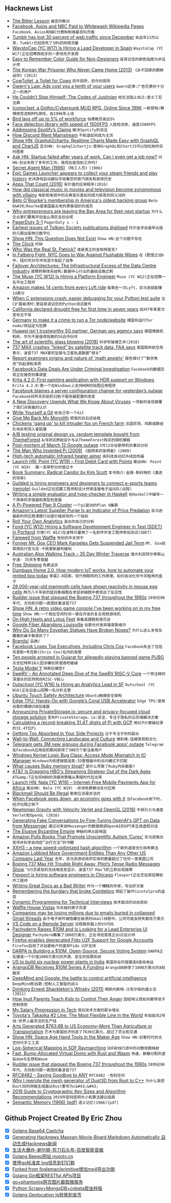 ## Hacknews List


- [The Bitter Lesson](http://www.incompleteideas.net/IncIdeas/BitterLesson.html)  `痛苦的教训`
- [Facebook, Axios and NBC Paid to Whitewash Wikipedia Pages](https://www.huffpost.com/entry/wikipedia-paid-editing-pr-facebook-nbc-axios_n_5c63321be4b03de942967225)  `Facebook、Axios和NBC付费粉刷维基百科页面`
- [Tumblr has lost 30 percent of web traffic since December](https://www.theverge.com/2019/3/14/18266013/tumblr-porn-ban-lost-users-down-traffic)  `自去年12月以来，Tumblr已经损失了30%的网络流量`
- [WaystoCap (YC W17) Is Hiring a Lead Developer in Spain](https://careers.waystocap.com/p/4a0e303397bd-lead-software-engineer)  `WaystoCap (YC W17)正在招聘西班牙的一家领先开发商`
- [Easy to Remember Color Guide for Non-Designers](https://sendwithses.gitbook.io/helpdocs/random-stuff/easy-to-remember-color-guide-for-non-designers)  `容易记住的颜色指南为非设计师`
- [The Korean War Prisoner Who Never Came Home (2013)](https://www.newyorker.com/news/news-desk/the-korean-war-prisoner-who-never-came-home)  `《永不回家的朝鲜战俘》(2013)`
- [CowToilet, a Toilet for Cows](https://www.hanskamp.nl/en/cowtoilet)  `奶牛厕所，奶牛的厕所`
- [Gwern&#39;s Law: Ads cost you a tenth of your users](https://twitter.com/gwern/status/1103855323100708866)  `Gwern定律:广告花费你十分之一的用户`
- [He Couldn’t Stop Himself: The Codex of Justinian](https://www.lrb.co.uk/v41/n06/michael-kulikowski/he-couldnt-stop-himself)  `他无法阻止自己:查士丁尼法典`
- [Iconoclast: a Gothic/Cyberpunk MUD RPG, Online Since 1996](http://iconoclast.org/index.shtml)  `一款哥特/赛博朋克泥制RPG游戏，自1996年上线`
- [Bird lays off up to 5% of workforce](https://techcrunch.com/2019/03/14/bird-lays-off-up-to-5-of-workforce/)  `伯德裁员高达5%`
- [Face detection library with speed of 1500FPS](https://github.com/ShiqiYu/libfacedetection)  `人脸检测库，速度1500FPS`
- [Addressing Spotify’s Claims](https://www.apple.com/newsroom/2019/03/addressing-spotifys-claims/)  `解决Spotify的说法`
- [How Discord Went Mainstream](https://www.theatlantic.com/technology/archive/2019/03/how-discord-went-mainstream-influencers/584671/)  `不和谐如何成为主流`
- [Show HN: Graphql2chartjs: Realtime Charts Made Easy with GraphQL and ChartJS](https://github.com/hasura/graphql-engine/tree/master/community/tools/graphql2chartjs)  `显示HN: Graphql2chartjs:使用GraphQL和ChartJS可以轻松制作实时图表`
- [Ask HN: Startup failed after years of work. Can I even get a job now?](item?id=19386758)  `问HN:创业失败了多年的工作。我现在能找到工作吗?`
- [Secret Agent Man (1986)](https://www.rollingstone.com/culture/culture-features/secret-agent-man-52557/)  `《特工人员》(1986)`
- [Epic Games Launcher appears to collect your steam friends and play history](https://www.resetera.com/threads/developing-epic-games-launcher-appears-to-collect-your-steam-friends-play-history-epic-responds-see-op.105385/)  `史诗游戏启动器似乎收集您的蒸汽朋友和发挥历史`
- [Apps That Count (2016)](http://style.org/count/)  `有价值的应用程序(2016)`
- [How did classical music in movies and television become synonymous with villainy](https://theamericanscholar.org/the-sound-of-evil/#.XIuVuRNKjOS)  `电影和电视中的古典音乐是如何成为邪恶的同义词的`
- [Beto O&#39;Rourke&#39;s membership in America&#39;s oldest hacking group](https://www.reuters.com/investigates/special-report/usa-politics-beto-orourke/)  `Beto O&#39;Rourke是美国最古老的黑客组织的成员`
- [Why entrepreneurs are leaving the Bay Area for their next startup](https://www.axios.com/entrepreneurs-leaving-bay-area-for-next-startup-9206b98e-a583-4fff-ad03-101dba301e09.html)  `为什么企业家们要离开旧金山湾区去创业呢`
- [PagerDuty S-1](https://www.sec.gov/Archives/edgar/data/1568100/000162828019003003/pagerdutys-1.htm)  `PagerDuty s - 1`
- [Earliest issues of Tolkien Society publications digitised](https://www.tolkiensociety.org/2019/03/earliest-issues-of-tolkien-society-publications-digitised/)  `托尔金学会最早出版的几期出版物已数字化`
- [Show HN: This Question Does Not Exist](https://stackroboflow.com)  `Show HN:这个问题不存在`
- [The Clock](http://techno-logic-art.com/clock.htm)  `时钟`
- [Who Was the Real St. Patrick?](https://www.spectator.co.uk/2019/03/who-was-the-real-st-patrick-an-evangelist-or-a-tax-dodger/)  `谁是真正的圣帕特里克?`
- [In Fatberg Fight, NYC Goes to War Against Flushable Wipes](https://www.bloomberg.com/news/features/2019-03-15/what-s-a-fatberg-nyc-goes-to-war-against-flushable-toilet-wipes)  `在《肥堡之战》中，纽约市对可冲洗湿巾发起了战争`
- [Failover Architectures: The Infrastructural Excess of the Data Centre Industry](https://failedarchitecture.com/failover-architectures-the-infrastructural-excess-of-the-data-centre-industry/)  `故障转移体系结构:数据中心行业的基础设施过剩`
- [The Muse (YC W12) Is Hiring a Platform Engineer](https://www.themuse.com/jobs/themuse/platform-engineer)  `Muse (YC W12)正在招聘一名平台工程师`
- [Amazon makes 14 cents from every Lyft ride](https://twitter.com/mohapatrahemant/status/1102401615263223809)  `每乘坐一次Lyft，亚马逊就能赚14美分`
- [When C extensions crash: easier debugging for your Python test suite](https://pythonspeed.com/articles/python-c-extension-crashes/)  `当C扩展崩溃时:更容易调试您的Python测试套件`
- [California declared drought free for first time in seven years](https://www.reuters.com/article/us-california-drought-idUSKCN1QW09A)  `加州7年来首次宣布无干旱`
- [Germany to make it a crime to run a Tor node/website](https://translate.google.com/translate?hl=&amp;sl=ko&amp;tl=en&amp;u=https%3A%2F%2Fwww.zeit.de%2Fdigital%2Fdatenschutz%2F2019-03%2Ftor-netzwerk-darknet-gesetzentwurf-strafverfolgung-internet-kriminalitaet-anonymitaet%2Fkomplettansicht&amp;sandbox=1)  `德国将运行Tor node/网站定为犯罪`
- [Huawei isn&#39;t trustworthy 5G partner, German spy agency says](https://www.bloomberg.com/news/articles/2019-03-13/huawei-isn-t-a-trustworthy-5g-partner-german-intelligence-says)  `德国情报机构称，华为不是值得信赖的5G合作伙伴`
- [The art of scientific glass blowing (2018)](https://wellcomecollection.org/articles/WvQF4SIAAFNX_7Uf)  `科学吹玻璃艺术(2018)`
- [737 MAX crashes “linked” by satellite track data, FAA says](https://arstechnica.com/information-technology/2019/03/faa-acting-chief-says-satellite-data-provided-link-between-boeing-crashes/)  `美国联邦航空局表示，波音737 MAX客机坠毁与卫星轨道数据“相关”`
- [Report examines origins and nature of &#39;math anxiety&#39;](https://medicalxpress.com/news/2019-03-nature-math-anxiety.html)  `报告探讨了“数学焦虑”的起源和本质`
- [Facebook’s Data Deals Are Under Criminal Investigation](https://www.nytimes.com/2019/03/13/technology/facebook-data-subpoenas.html)  `Facebook的数据交易正在接受刑事调查`
- [Krita 4.2.0: First painting application with HDR support on Windows](https://krita.org/en/item/krita-4-2-0-the-first-painting-application-to-bring-hdr-support-to-windows)  `Krita 4.2.0:第一个在Windows上支持HDR的绘图应用程序`
- [Facebook blames a server configuration change for yesterday’s outage](https://techcrunch.com/2019/03/14/facebook-blames-a-misconfigured-server-for-yesterdays-outage/)  `Facebook将昨天的宕机归咎于服务器配置的改变`
- [A New Discovery Upends What We Know About Viruses](https://www.theatlantic.com/science/archive/2019/03/the-revolutionary-discovery-of-a-distributed-virus/584884/)  `一项新的发现颠覆了我们对病毒的认识`
- [Write Yourself a Git](https://wyag.thb.lt/)  `给自己写一个Git`
- [Give Me Back My Monolith](http://www.craigkerstiens.com/2019/03/13/give-me-back-my-monolith/)  `把我的巨石还给我`
- [Chickens &#39;gang up&#39; to kill intruder fox on French farm](https://www.bbc.com/news/world-europe-47551786)  `法国农场，鸡群成群结队地杀死闯入者狐狸`
- [A/B testing original design vs. random template bought from ThemeForest](https://www.candyjapan.com/behind-the-scenes/ab-testing-landing-page-template)  `A/B测试原始设计与从ThemeForest购买的随机模板`
- [Post-mortem of March 12 Google outage](https://status.cloud.google.com/incident/storage/19002)  `3月12日谷歌停机的事后分析`
- [The Man Who Invented Pi (2009)](https://www.historytoday.com/archive/feature/man-who-invented-pi)  `《圆周率的发明者》(2009)`
- [High-tech automatic Infrared heater aimer](http://woodgears.ca/tech/heater_aimer.html)  `高科技自动红外线加热器`
- [Launch HN: Point (YC W19) – First Debit Card with Points](item?id=19401933)  `推出HN: Point (YC W19) -第一张带积分的借记卡`
- [Book Summary: Radical Candor by Kim Scott](https://docs.google.com/document/d/1EdWgZ-p6Gyi0_el7Hh96bogakvumly7b3T2JSk4Xu1M/edit?usp=sharing)  `本书简介:金姆·斯科特的《激进的坦率》`
- [Guilded is hiring engineers and designers to connect e-sports teams (remote)](https://www.guilded.gg/jobs)  `Guilded正在招募工程师和设计师来连接电子运动队(远程)`
- [Writing a simple evaluator and type-checker in Haskell](https://bor0.wordpress.com/2019/03/15/writing-a-simple-evaluator-and-type-checker-in-haskell/)  `在Haskell中编写一个简单的求值器和类型检查器`
- [A Pi-Powered Plan 9 Cluster](https://www.rs-online.com/designspark/a-pi-powered-plan-9-cluster)  `一个pi驱动的Plan 9集群`
- [Amazon&#39;s Latest Supplier Purge Is an Indicator of Price Predation](https://promarket.org/amazons-latest-supplier-purge-is-a-classic-indicator-of-price-predation/)  `亚马逊最新的供应商清理行动是价格掠夺的一个指标`
- [Roll Your Own Analytics](https://www.pcmaffey.com/roll-your-own-analytics/)  `滚出你自己的分析`
- [Fond (YC W12) Hiring a Software Development Engineer in Test (SDET) in Portland](https://jobs.lever.co/fond/0b674725-2493-4d42-90b1-10d631c94d98)  `方德(YC W12)在波特兰雇佣了一名软件开发工程师参加测试(SDET)`
- [Farewell from Waffle](https://blog.waffle.io/farewell-from-waffle-%EF%B8%8F-794da4a72851)  `告别的华夫饼干`
- [Former Mt. Gox CEO Mark Karpeles Gets Suspended Jail Term](https://www.bloomberg.com/news/articles/2019-03-15/former-bitcoin-baron-mark-karpeles-gets-suspended-jail-term)  `Mt. Gox前首席执行官马克·卡佩莱斯被判缓刑`
- [Australian Alps Walking Track – 35 Day Winter Traverse](https://markoates.exposure.co/australian-alps-walking-track)  `澳大利亚阿尔卑斯山步道- 35天冬季穿越`
- [Free Shipping](https://reallifemag.com/free-shipping/)  `免费送货`
- [Dumbass Home 2.0. How modern IoT works, how to automate your rented box today](https://vas3k.com/blog/dumbass_home/?ref=sn)  `笨蛋2.0回家。现代物联网的工作原理，如何自动化你今天租用的盒子`
- [28,000-year-old mammoth cells have shown reactivity in mouse egg cells](https://www.nature.com/articles/s41598-019-40546-1)  `两万八千年前的猛犸象细胞在老鼠卵细胞中表现出了反应性`
- [Rudder issue that plagued the Boeing 737 throughout the 1990s](https://imgur.com/a/5wcFx8M)  `20世纪90年代，方向舵问题一直困扰着波音737`
- [Show HN: A retro video game console I&#39;ve been working on in my free time](https://internalregister.github.io/2019/03/14/Homebrew-Console.html)  `Show HN:一个我在空闲时间一直在开发的复古视频游戏机`
- [On High Heels and Lotus Feet](https://granta.com/on-high-heels-and-lotus-feet/)  `穿着高跟鞋和莲花足`
- [Google Fiber Abandons Louisville](https://gizmodo.com/when-google-fiber-abandons-your-city-as-a-failed-experi-1833244198)  `谷歌光纤放弃路易斯维尔`
- [Why Do So Many Egyptian Statues Have Broken Noses?](https://www.artsy.net/article/artsy-editorial-egyptian-statues-broken-noses)  `为什么这么多埃及雕像的鼻子都骨折了?`
- [Brands/](http://osmlab.github.io/name-suggestion-index/brands/index.html)  `品牌/`
- [Facebook Loses Top Executives, Including Chris Cox](https://www.nytimes.com/2019/03/14/technology/facebook-chris-cox.html)  `Facebook失去了包括克里斯•考克斯(Chris Cox)在内的高管`
- [Ten people arrested in Gujarat for allegedly playing banned game PUBG](https://www.news18.com/news/india/10-held-in-gujarat-for-playing-pubg-game-on-mobile-phone-2066777.html)  `古吉拉特邦10人因涉嫌玩禁酒酒吧被捕`
- [Tesla Model Y](https://www.tesla.com/modely)  `特斯拉模型Y`
- [SweRV – An Annotated Deep Dive of the SweRV RISC-V Core](https://tomverbeure.github.io/2019/03/13/SweRV.html)  `一个带注释的深潜水的突然转向RISC-V核心`
- [Outschool (YC W16) Is Hiring an Analytics Lead in SF](https://jobs.lever.co/outschool/ba76ef54-57f8-44f4-b6aa-7c17265b74d2)  `Outschool (YC W16)正在旧金山招聘一名分析主管`
- [Ubuntu Touch Safety Architecture](https://ubports.com/blog/ubports-blog-1/post/ubuntu-touch-safety-architecture-208)  `Ubuntu触摸安全架构`
- [Edge TPU: Hands-On with Google’s Coral USB Accelerator](https://heartbeat.fritz.ai/edge-tpu-google-coral-usb-accelerator-cf0d79c7ec56)  `Edge TPU:使用谷歌的珊瑚USB加速器`
- [Announcing PrivateStorage.io: secure and privacy-focused cloud storage solution](https://leastauthority.com/blog/least-authority-and-private-internet-access-announce-privatestorage-io-a-secure-and-privacy-focused-cloud-storage-solution/)  `宣布PrivateStorage。io:安全、专注于隐私的云存储解决方案`
- [Calculating a record-breaking 31.4T digits of Pi with GCP](https://cloud.google.com/blog/products/compute/calculating-31-4-trillion-digits-of-archimedes-constant-on-google-cloud)  `用GCP计算破纪录的31.4T位Pi`
- [Getting Too Absorbed in Your Side Projects](https://www.bennettnotes.com/post/getting-too-absorbed-into-your-side-projects/)  `过于专注于你的副业`
- [Wall-to-Wall: Connecting Landscape and Culture](https://nhdes.maps.arcgis.com/apps/MapJournal/index.html?appid=8d0b2ac3e3ac40f4b12ab958402d7f36)  `墙到墙:连接景观和文化`
- [Telegram gets 3M new signups during Facebook apps’ outage](https://techcrunch.com/2019/03/14/telegram-gets-3m-new-signups-during-facebook-apps-outage/)  `Telegram在Facebook应用宕机期间获得了300万个新注册用户`
- [Windows Kernel Logic Bug Class: Access Mode Mismatch in IO Manager](https://googleprojectzero.blogspot.com/2019/03/windows-kernel-logic-bug-class-access.html)  `Windows内核逻辑错误类:IO管理器中的访问模式不匹配`
- [What causes Ruby memory bloat?](https://www.joyfulbikeshedding.com/blog/2019-03-14-what-causes-ruby-memory-bloat.html)  `是什么导致了Ruby内存膨胀?`
- [AT&amp;T Is Dragging HBO&#39;s Streaming Strategy Out of the Dark Ages](https://www.bloomberg.com/news/features/2019-03-07/at-t-is-dragging-hbo-s-streaming-strategy-out-of-the-dark-ages)  `AT&amp;T正在将HBO的流媒体策略从黑暗时代拉出来`
- [Launch HN: Nala (YC W19) – Internet-Free Mobile Payments App for Africa](item?id=19393701)  `推出HN: Nala (YC W19) -非洲免费移动支付应用`
- [Blackmail Should Be Illegal](https://thezvi.wordpress.com/2019/02/19/blackmail/)  `勒索应该是非法的`
- [When Facebook goes down, an economy goes with it](https://www.theverge.com/2019/3/14/18265002/facebook-instagram-outage-ad-revenue-lost)  `当Facebook倒下时，经济也随之倒下`
- [Newtonian Gravity with Velocity Verlet and OpenGL (2016)](https://compphys.go.ro/newtonian-gravity/)  `牛顿引力与速度Verlet和OpenGL (2016)`
- [Generating Fake Conversations by Fine-Tuning OpenAI&#39;s GPT on Data from Messenger](http://tenoke.github.io/blog/gpt-finetune)  `通过对来自Messenger的数据微调OpenAI的GPT来生成虚假对话`
- [The Elusive Byzantine Empire](https://www.historytoday.com/miscellanies/elusive-byzantine-empire)  `神秘的拜占庭帝国`
- [Amazon Pulls Books That Promote Unscientific Autism ‘Cures’](https://www.nytimes.com/2019/03/13/technology/amazon-autism-books.html)  `亚马逊推出宣传非科学自闭症“治疗方法”的书籍`
- [XXH3 – a new speed-optimized hash algorithm](https://fastcompression.blogspot.com/2019/03/presenting-xxh3.html)  `一个新的速度优化哈希算法`
- [Amazon Lobbied More Government Entities Than Any Other US Company Last Year](https://www.axios.com/amazon-lobbying-washington-wide-reach-0f7253e4-234e-462a-aca1-ca19705b9c39.html)  `去年，亚马逊游说政府实体的数量超过了任何一家美国公司`
- [Boeing 737 Max Hit Trouble Right Away, Pilot’s Tense Radio Messages Show](https://www.nytimes.com/2019/03/14/world/boeing-737-max-ethiopian-airlines.html)  `飞行员紧张的无线电信息显示，波音737 Max飞机立即出现故障`
- [Flexport is hiring software engineers in Chicago](https://www.flexport.com/careers/department/engineering)  `Flexport正在芝加哥招聘软件工程师`
- [Writing Great Docs as a Bad Writer](https://fritz.netlify.com/slides/great-docs/1)  `作为一个糟糕的作家，写出好文章`
- [Remembering the burglary that broke Cointelpro](https://www.muckrock.com/news/archives/2019/mar/08/fbi-media-anniversary/)  `想起了破坏Cointelpro的盗窃`
- [Dynamic Programming for Technical Interviews](https://blogarithms.github.io/articles/2019-03/cracking-dp-part-one)  `技术面试的动态规划`
- [Waffle House Vistas](https://bittersoutherner.com/waffle-house-vistas)  `华夫格的房子风景`
- [Companies may be losing millions due to emails buried in collapsed Gmail threads](https://thehftguy.com/2019/02/12/the-gmail-bug-thats-been-stealing-187m-a-year-from-expedia/)  `由于电子邮件被隐藏在崩溃的Gmail线程中，公司可能会损失数百万美元`
- [VS Code on a Remote Server](https://github.com/codercom/code-server)  `远程服务器上的VS代码`
- [Pachyderm Raises $10M and Is Looking for a Lead Enterprise UI Designer](https://jobs.lever.co/pachyderm/)  `Pachyderm筹集了1000万美元，正在寻找首席企业UI设计师`
- [Firefox enables deprecated Fido U2F Support for Google Accounts](https://groups.google.com/d/msg/mozilla.dev.platform/q5cj38hGTEA/lC834665BQAJ)  `Firefox启用了对谷歌帐户的废弃Fido U2F支持`
- [DARPA Is Building a $10M, Open-Source, Secure Voting System](https://motherboard.vice.com/en_us/article/yw84q7/darpa-is-building-a-dollar10-million-open-source-secure-voting-system)  `DARPA正在建造一个价值1000万美元的开源、安全的投票系统`
- [US to build six nuclear power plants in India](https://www.aljazeera.com/news/2019/03/build-nuclear-power-plants-india-190314072408714.html)  `美国将在印度建造6座核电站`
- [ArangoDB Receives $10M Series A Funding](https://www.arangodb.com/2019/03/arangodb-receives-series-a-funding-led-by-bow-capital/)  `ArangoDB获得了1000万美元的A轮融资`
- [DeepMind and Google: the battle to control artificial intelligence](https://www.1843magazine.com/features/deepmind-and-google-the-battle-to-control-artificial-intelligence)  `DeepMind和谷歌:控制人工智能的战斗`
- [Drinking Ernest Shackleton&#39;s Whisky (2011)](https://www.nytimes.com/2011/07/24/magazine/drinking-ernest-shackletons-whisky.html)  `喝欧内斯特·沙克尔顿的威士忌(2011)`
- [How Inuit Parents Teach Kids to Control Their Anger](https://www.npr.org/sections/goatsandsoda/2019/03/13/685533353/a-playful-way-to-teach-kids-to-control-their-anger)  `因纽特父母如何教导孩子控制愤怒`
- [My Salary Progression in Tech](https://georgestocker.com/2019/03/14/my-salary-progression-in-tech/)  `我在技术方面的薪水增长`
- [Toyota&#39;s Takaoka #2 Line: The Most Flexible Line in the World](http://www.thedrive.com/tech/26955/inside-toyotas-takaoka-2-line-the-most-flexible-line-in-the-world)  `丰田高冈2号线:世界上最灵活的生产线`
- [Arts Generated $763.6B to US Economy–More Than Agriculture or Transportation](https://www.artsy.net/article/artsy-editorial-arts-sector-contributed-7636-billion-economy-agriculture-transportation)  `艺术为美国经济创造了7636亿美元，超过了农业和交通`
- [Show HN: Space Age Hand Tools in the Maker Age](https://justinmiller.io/posts/2019/03/14/vw681/)  `Show HN:创客时代的太空时代手工工具`
- [Log-Spherical Mapping in SDF Raymarching](https://www.osar.fr/notes/logspherical/)  `SDF射线行进中的对数球面映射`
- [Fast, Bump-Allocated Virtual Doms with Rust and Wasm](https://hacks.mozilla.org/2019/03/fast-bump-allocated-virtual-doms-with-rust-and-wasm/)  `快速，颠簸分配的虚拟dom与生锈和Wasm`
- [Rudder issue that plagued the Boeing 737 throughout the 1990s](https://m.imgur.com/a/5wcFx8M)  `20世纪90年代，方向舵问题一直困扰着波音737`
- [RFC8482 – Saying Goodbye to ANY](https://blog.cloudflare.com/rfc8482-saying-goodbye-to-any/)  `RFC8482 -告别任何`
- [Why I rewrote the mesh generator of Dust3D from Rust to C&#43;&#43;](https://blogs.dust3d.org/2019/03/13/why-i-rewrote-the-mesh-generator-of-dust3d-from-rust-to-cplusplus/)  `为什么我把Dust3D的网格生成器从Rust重写为c&#43;&#43;`
- [2019 Guide to Cryptographic Key Sizes and Algorithm Recommendations](https://paragonie.com/blog/2019/03/definitive-2019-guide-cryptographic-key-sizes-and-algorithm-recommendations)  `2019年密码密钥大小和算法建议指南`
- [Semantic Memory (1966) [pdf]](https://apps.dtic.mil/dtic/tr/fulltext/u2/641671.pdf)  `语义记忆(1966)[pdf]`

## Github Project Created By Eric Zhou

- [x] [Golang Base64 Captcha](https://github.com/mojocn/base64Captcha)
- [x] [Generating Hacknews Maoyan-Movie-Board Markdown Automatically 自动生成Hacknews新闻](https://github.com/dejavuzhou/md-genie)
- [x] [生活大爆炸-谢尔顿-剪刀石头布-百度智能音箱](https://github.com/mojocn/dueros-bang-game)
- [x] [Golang Beego网站 mojotv.cn](https://github.com/mojocn/www.mojotv.cn)
- [x] [使用go标准库,log信息到钉钉群](https://github.com/mojocn/dooger)
- [x] [Forked from fogleman/primitive增加mp4导出功能](https://github.com/mojocn/primitive)
- [x] [Golang Gin框架RESTful APIs项目](https://github.com/JJJJJJJerk/ezier-golang-web-api-framework)
- [x] [go+phantomjs网页图片截取微服务](https://github.com/mojocn/screen_shot)
- [x] [Python Scrapy+MongoDB+cnbeta爬虫样板](https://github.com/mojocn/scrapy_mongodb_boilerplate_cnbeta)
- [x] [Golang Geolocation Ip转换到省市](https://github.com/mojocn/ip2location)